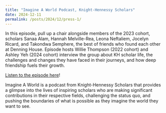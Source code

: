 ```yaml
---
title: "Imagine A World Podcast, Knight-Hennessy Scholars"
date: 2024-12-11
permalink: /posts/2024/12/press-1/
---
```


In this episode, pull up a chair alongside members of the 2023 cohort, scholars Sanaa Alam, Hannah Melville-Rea, Leona Neftaliem, Jocelyn Ricard, and Takondwa Semphere, the best of friends who found each other at Denning House. Episode hosts Willie Thompson (2022 cohort) and Ashley Yeh (2024 cohort) interview the group about KH scholar life, the challenges and changes they have faced in their journeys, and how deep friendship fuels their growth.

[Listen to the episode here](https://knight-hennessy.stanford.edu/news/friendship-and-belonging-knight-hennessy-scholars)!

Imagine A World is a podcast from Knight-Hennessy Scholars that provides a glimpse into the lives of inspiring scholars who are making significant contributions in their respective fields, challenging the status quo, and pushing the boundaries of what is possible as they imagine the world they want to see.
